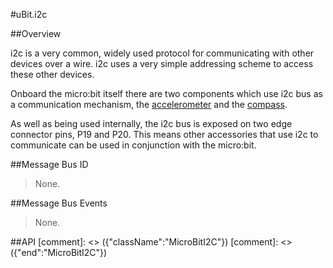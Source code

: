#uBit.i2c

##Overview

i2c is a very common, widely used protocol for communicating with other devices
over a wire. i2c uses a very simple addressing scheme to access these other
devices.

Onboard the micro:bit itself there are two components which use i2c bus as a communication
mechanism, the [accelerometer](ubit/accelerometer.md) and the [compass](ubit/compass.md).

As well as being used internally, the i2c bus is exposed on two edge connector
pins, P19 and P20. This means other accessories that use i2c to communicate
can be used in conjunction with the micro:bit.

##Message Bus ID

> None.

##Message Bus Events

> None.

##API
[comment]: <> ({"className":"MicroBitI2C"})
[comment]: <> ({"end":"MicroBitI2C"})
